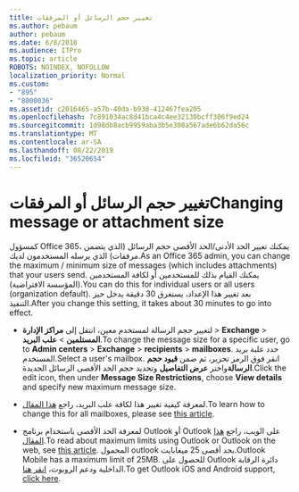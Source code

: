 ```yaml
---
title: تغيير حجم الرسائل أو المرفقات
ms.author: pebaum
author: pebaum
ms.date: 6/8/2018
ms.audience: ITPro
ms.topic: article
ROBOTS: NOINDEX, NOFOLLOW
localization_priority: Normal
ms.custom:
- "895"
- "8000036"
ms.assetid: c2016465-a57b-40da-b938-412467fea205
ms.openlocfilehash: 7c891034ac8d41bca4c4ee32130bcff306f9ed24
ms.sourcegitcommit: 1d98db8acb9959aba3b5e308a567ade6b62da56c
ms.translationtype: MT
ms.contentlocale: ar-SA
ms.lasthandoff: 08/22/2019
ms.locfileid: "36520654"
---
```

# <a name="changing-message-or-attachment-size"></a><span data-ttu-id="3843c-102">تغيير حجم الرسائل أو المرفقات</span><span class="sxs-lookup"><span data-stu-id="3843c-102">Changing message or attachment size</span></span>

<span data-ttu-id="3843c-103">كمسؤول Office 365، يمكنك تغيير الحد الأدنى/الحد الأقصى حجم الرسائل (الذي يتضمن مرفقات) الذي يرسله المستخدمون لديك.</span><span class="sxs-lookup"><span data-stu-id="3843c-103">As an Office 365 admin, you can change the maximum / minimum size of messages (which includes attachments) that your users send.</span></span> <span data-ttu-id="3843c-104">يمكنك القيام بذلك للمستخدمين أو لكافة المستخدمين (المؤسسة الافتراضية).</span><span class="sxs-lookup"><span data-stu-id="3843c-104">You can do this for individual users or all users (organization default).</span></span> <span data-ttu-id="3843c-105">بعد تغيير هذا الإعداد، يستغرق 30 دقيقة يدخل حيز التنفيذ.</span><span class="sxs-lookup"><span data-stu-id="3843c-105">After you change this setting, it takes about 30 minutes to go into effect.</span></span>
  
- <span data-ttu-id="3843c-106">لتغيير حجم الرسالة لمستخدم معين، انتقل إلى **مراكز الإدارة** \> **Exchange** \> **المستلمين** \> **علب البريد**.</span><span class="sxs-lookup"><span data-stu-id="3843c-106">To change the message size for a specific user, go to **Admin centers** \> **Exchange** \> **recipients** \> **mailboxes**.</span></span> <span data-ttu-id="3843c-107">حدد علبة بريد المستخدم.</span><span class="sxs-lookup"><span data-stu-id="3843c-107">Select a user's mailbox.</span></span> <span data-ttu-id="3843c-108">انقر فوق الرمز تحرير، ثم ضمن **قيود حجم الرسالة**واختر **عرض التفاصيل** وتحديد حجم الحد الأقصى الرسائل الجديدة.</span><span class="sxs-lookup"><span data-stu-id="3843c-108">Click the edit icon, then under **Message Size Restrictions**, choose **View details** and specify new maximum message size.</span></span>

- <span data-ttu-id="3843c-109">لمعرفة كيفية تغيير هذا لكافة علب البريد، راجع [هذا المقال](https://www.microsoft.com/microsoft-365/blog/2015/04/15/office-365-now-supports-larger-email-messages-up-to-150-mb/).</span><span class="sxs-lookup"><span data-stu-id="3843c-109">To learn how to change this for all mailboxes, please see [this article](https://www.microsoft.com/microsoft-365/blog/2015/04/15/office-365-now-supports-larger-email-messages-up-to-150-mb/).</span></span>

- <span data-ttu-id="3843c-110">لمعرفة الحد الأقصى باستخدام برنامج Outlook أو Outlook على الويب، راجع [هذا المقال](https://technet.microsoft.com/library/exchange-online-limits.aspx#MessageLimits).</span><span class="sxs-lookup"><span data-stu-id="3843c-110">To read about maximum limits using Outlook or Outlook on the web, see [this article](https://technet.microsoft.com/library/exchange-online-limits.aspx#MessageLimits).</span></span> <span data-ttu-id="3843c-111">المحمول outlook بحد أقصى 25 ميغابايت.</span><span class="sxs-lookup"><span data-stu-id="3843c-111">Outlook Mobile has a maximum limit of 25MB.</span></span> <span data-ttu-id="3843c-112">للحصول على Outlook دائرة الرقابة الداخلية ودعم الروبوت، [انقر هنا](https://support.office.com/article/Get-in-app-help-for-Outlook-for-iOS-and-Android-218a22d1-9fa5-4889-b689-de1c63493243).</span><span class="sxs-lookup"><span data-stu-id="3843c-112">To get Outlook iOS and Android support, [click here](https://support.office.com/article/Get-in-app-help-for-Outlook-for-iOS-and-Android-218a22d1-9fa5-4889-b689-de1c63493243).</span></span>
